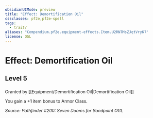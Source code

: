 ```yaml
---
obsidianUIMode: preview
title: "Effect: Demortification Oil"
cssclasses: pf2e,pf2e-spell
tags:
  - trait/
aliases: "Compendium.pf2e.equipment-effects.Item.U2RNTMsZJqtVryK7"
license: OGL
---
```

# Effect: Demortification Oil
## Level 5
### 






Granted by [[Equipment/Demortification Oil|Demortification Oil]]

You gain a +1 item bonus to Armor Class.

*Source: Pathfinder #200: Seven Dooms for Sandpoint*
*OGL*